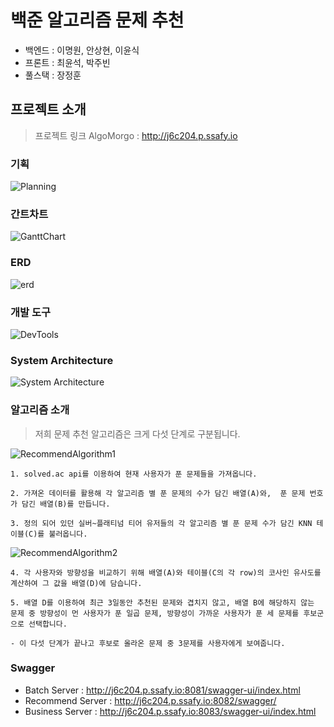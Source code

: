 # 백준 알고리즘 문제 추천

- 백엔드 : 이명원, 안상현, 이윤식
- 프론트 : 최윤석, 박주빈
- 풀스택 : 장정훈



## 프로젝트 소개

> 프로젝트 링크 AlgoMorgo : http://j6c204.p.ssafy.io

### 기획

![Planning](https://user-images.githubusercontent.com/74301875/197924441-67ce6bc7-fa82-44a5-a79e-d877406d077f.png)



### 간트차트

![GanttChart](https://user-images.githubusercontent.com/74301875/197924498-cf035b64-396d-4c71-88b3-3bc5f33deaf5.png)



### ERD

![erd](https://user-images.githubusercontent.com/74301875/197924522-4b3b8b18-062b-4186-ade2-c81f5ead46d9.png)



### 개발 도구

![DevTools](https://user-images.githubusercontent.com/74301875/197924540-b9ada77c-94eb-45b3-ba20-ccdf65ae702f.png)



### System Architecture

![System Architecture](https://user-images.githubusercontent.com/74301875/197924555-d9a5ceac-cb8a-4f37-9ec9-2cea5676f657.png)



### 알고리즘 소개

> 저희 문제 추천 알고리즘은 크게 다섯 단계로 구분됩니다.

![RecommendAlgorithm1](https://user-images.githubusercontent.com/74301875/197924569-1149c475-4864-4eda-b788-9098d095aa9b.png)

    1. solved.ac api를 이용하여 현재 사용자가 푼 문제들을 가져옵니다.

    2. 가져온 데이터를 활용해 각 알고리즘 별 푼 문제의 수가 담긴 배열(A)와,  푼 문제 번호가 담긴 배열(B)를 만듭니다.

    3. 정의 되어 있던 실버~플래티넘 티어 유저들의 각 알고리즘 별 푼 문제 수가 담긴 KNN 테이블(C)를 불러옵니다.

![RecommendAlgorithm2](https://user-images.githubusercontent.com/74301875/197924591-6e85466c-c6ad-42fe-b461-0f7e96cdcb83.png)

    4. 각 사용자와 방향성을 비교하기 위해 배열(A)와 테이블(C의 각 row)의 코사인 유사도를 계산하여 그 값을 배열(D)에 담습니다.

    5. 배열 D를 이용하여 최근 3일동안 추천된 문제와 겹치지 않고, 배열 B에 해당하지 않는 문제 중 방향성이 먼 사용자가 푼 일곱 문제, 방향성이 가까운 사용자가 푼 세 문제를 후보군으로 선택합니다.

    - 이 다섯 단계가 끝나고 후보로 올라온 문제 중 3문제를 사용자에게 보여줍니다.


### Swagger

- Batch Server : http://j6c204.p.ssafy.io:8081/swagger-ui/index.html
- Recommend Server : http://j6c204.p.ssafy.io:8082/swagger/
- Business Server : http://j6c204.p.ssafy.io:8083/swagger-ui/index.html

